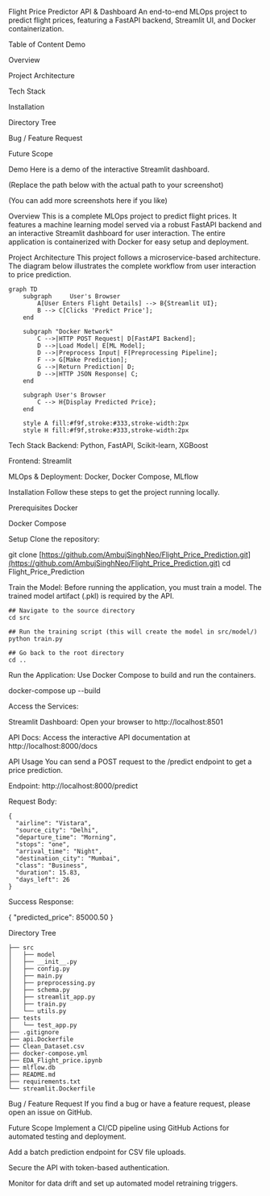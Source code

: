 Flight Price Predictor API & Dashboard
An end-to-end MLOps project to predict flight prices, featuring a FastAPI backend, Streamlit UI, and Docker containerization.

Table of Content
Demo

Overview

Project Architecture

Tech Stack

Installation

Directory Tree

Bug / Feature Request

Future Scope

Demo
Here is a demo of the interactive Streamlit dashboard.

(Replace the path below with the actual path to your screenshot)

(You can add more screenshots here if you like)

Overview
This is a complete MLOps project to predict flight prices. It features a machine learning model served via a robust FastAPI backend and an interactive Streamlit dashboard for user interaction. The entire application is containerized with Docker for easy setup and deployment.

Project Architecture
This project follows a microservice-based architecture. The diagram below illustrates the complete workflow from user interaction to price prediction.

```mermaid
graph TD
    subgraph     User's Browser
        A[User Enters Flight Details] --> B{Streamlit UI};
        B --> C[Clicks 'Predict Price'];
    end

    subgraph "Docker Network"
        C -->|HTTP POST Request| D[FastAPI Backend];
        D -->|Load Model| E[ML Model];
        D -->|Preprocess Input| F[Preprocessing Pipeline];
        F --> G[Make Prediction];
        G -->|Return Prediction| D;
        D -->|HTTP JSON Response| C;
    end

    subgraph User's Browser
        C --> H{Display Predicted Price};
    end

    style A fill:#f9f,stroke:#333,stroke-width:2px
    style H fill:#f9f,stroke:#333,stroke-width:2px
```

Tech Stack
Backend: Python, FastAPI, Scikit-learn, XGBoost

Frontend: Streamlit

MLOps & Deployment: Docker, Docker Compose, MLflow

Installation
Follow these steps to get the project running locally.

Prerequisites
Docker

Docker Compose

Setup
Clone the repository:

git clone [https://github.com/AmbujSinghNeo/Flight_Price_Prediction.git](https://github.com/AmbujSinghNeo/Flight_Price_Prediction.git)
cd Flight_Price_Prediction

Train the Model: Before running the application, you must train a model. The trained model artifact (.pkl) is required by the API.

```
## Navigate to the source directory
cd src

## Run the training script (this will create the model in src/model/)
python train.py

## Go back to the root directory
cd ..

```
Run the Application: Use Docker Compose to build and run the containers.

docker-compose up --build 

Access the Services:

Streamlit Dashboard: Open your browser to http://localhost:8501

API Docs: Access the interactive API documentation at http://localhost:8000/docs


API Usage
You can send a POST request to the /predict endpoint to get a price prediction.

Endpoint: http://localhost:8000/predict

Request Body:

```
{
  "airline": "Vistara",
  "source_city": "Delhi",
  "departure_time": "Morning",
  "stops": "one",
  "arrival_time": "Night",
  "destination_city": "Mumbai",
  "class": "Business",
  "duration": 15.83,
  "days_left": 26
}
```

Success Response:

{
  "predicted_price": 85000.50
}

Directory Tree
```
├── src
│   ├── model
│   ├── __init__.py
│   ├── config.py
│   ├── main.py
│   ├── preprocessing.py
│   ├── schema.py
│   ├── streamlit_app.py
│   ├── train.py
│   └── utils.py
├── tests
│   └── test_app.py
├── .gitignore
├── api.Dockerfile
├── Clean_Dataset.csv
├── docker-compose.yml
├── EDA_Flight_price.ipynb
├── mlflow.db
├── README.md
├── requirements.txt
└── streamlit.Dockerfile
```
Bug / Feature Request
If you find a bug or have a feature request, please open an issue on GitHub.

Future Scope
Implement a CI/CD pipeline using GitHub Actions for automated testing and deployment.

Add a batch prediction endpoint for CSV file uploads.

Secure the API with token-based authentication.

Monitor for data drift and set up automated model retraining triggers.